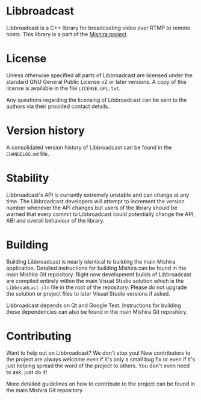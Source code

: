 Libbroadcast
============

Libbroadcast is a C++ library for broadcasting video over RTMP to remote hosts. This library is a part of the [Mishira project](http://www.mishira.com).

License
=======

Unless otherwise specified all parts of Libbroadcast are licensed under the standard GNU General Public License v2 or later versions. A copy of this license is available in the file `LICENSE.GPL.txt`.

Any questions regarding the licensing of Libbroadcast can be sent to the authors via their provided contact details.

Version history
===============

A consolidated version history of Libbroadcast can be found in the `CHANGELOG.md` file.

Stability
=========

Libbroadcast's API is currently extremely unstable and can change at any time. The Libbroadcast developers will attempt to increment the version number whenever the API changes but users of the library should be warned that every commit to Libbroadcast could potentially change the API, ABI and overall behaviour of the library.

Building
========

Building Libbroadcast is nearly identical to building the main Mishira application. Detailed instructions for building Mishira can be found in the main Mishira Git repository. Right now development builds of Libbroadcast are compiled entirely within the main Visual Studio solution which is the `Libbroadcast.sln` file in the root of the repository. Please do not upgrade the solution or project files to later Visual Studio versions if asked.

Libbroadcast depends on Qt and Google Test. Instructions for building these dependencies can also be found in the main Mishira Git repository.

Contributing
============

Want to help out on Libbroadcast? We don't stop you! New contributors to the project are always welcome even if it's only a small bug fix or even if it's just helping spread the word of the project to others. You don't even need to ask; just do it!

More detailed guidelines on how to contribute to the project can be found in the main Mishira Git repository.

